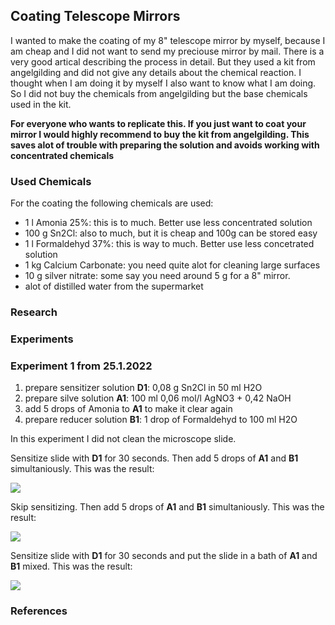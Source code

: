 ## Coating Telescope Mirrors

I wanted to make the coating of my 8" telescope mirror by myself, because I am cheap and I did not want to send my preciouse mirror by mail. There is a very good artical describing the process in detail. But they used a kit from angelgilding and did not give any details about the chemical reaction.
I thought when I am doing it by myself I also want to know what I am doing. So I did not buy the chemicals from angelgilding but the base chemicals used in the kit. 

**For everyone who wants to replicate this. If you just want to coat your mirror I would highly recommend to buy the kit from angelgilding. This saves alot of trouble with preparing the solution and avoids working with concentrated chemicals**

### Used Chemicals

For the coating the following chemicals are used:

* 1 l Amonia 25%: this is to much. Better use less concentrated solution
* 100 g Sn2Cl: also to much, but it is cheap and 100g can be stored easy
* 1 l Formaldehyd 37%: this is way to much. Better use less concetrated solution
* 1 kg Calcium Carbonate: you need quite alot for cleaning large surfaces
* 10 g silver nitrate: some say you need around 5 g for a 8" mirror.
* alot of distilled water from the supermarket

### Research

### Experiments

### Experiment 1 from 25.1.2022

1. prepare sensitizer solution **D1**: 0,08 g Sn2Cl in 50 ml H2O
2. prepare silve solution **A1**: 100 ml 0,06 mol/l AgNO3 + 0,42 NaOH
3. add 5 drops of Amonia to **A1** to make it clear again
4. prepare reducer solution **B1**: 1 drop of Formaldehyd to 100 ml H2O
 
In this experiment I did not clean the microscope slide.

Sensitize slide with **D1** for 30 seconds. Then add 5 drops of **A1** and **B1** simultaniously.
This was the result:

![](https://raw.githubusercontent.com/teeheee/teeheee.github.io/master/_images/20220404/DSC01289.png)

Skip sensitizing. Then add 5 drops of **A1** and **B1** simultaniously.
This was the result:

![](https://raw.githubusercontent.com/teeheee/teeheee.github.io/master/_images/20220404/DSC01291.JPG)

Sensitize slide with **D1** for 30 seconds and put the slide in a bath of **A1** and **B1** mixed.
This was the result:

![](https://raw.githubusercontent.com/teeheee/teeheee.github.io/master/_images/20220404/DSC01290.png)

### References

